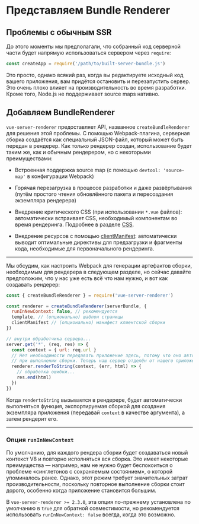 # Представляем Bundle Renderer

## Проблемы с обычным SSR

До этого моменты мы предполагали, что собранный код серверной части будет напрямую использоваться сервером через `require`:

``` js
const createApp = require('/path/to/built-server-bundle.js')
```

Это просто, однако всякий раз, когда вы редактируете исходный код вашего приложения, вам придётся остановить и перезапустить сервер. Это очень плохо влияет на производительность во время разработки. Кроме того, Node.js не поддерживает source maps нативно.

## Добавляем BundleRenderer

`vue-server-renderer` предоставляет API, названное `createBundleRenderer` для решения этой проблемы. С помощью Webpack-плагина, серверная сборка создаётся как специальный JSON-файл, который может быть передан в рендерер. Как только рендерер создан, использование будет таким же, как и обычным рендерером, но с некоторыми преимуществами:

- Встроенная поддержка source map (с помощью `devtool: 'source-map'` в конфигурации Webpack)

- Горячая перезагрузка в процессе разработки и даже развёртывания (путём простого чтения обновлённого пакета и пересоздания экземпляра рендерера)

- Внедрение критического CSS (при использовании `*.vue` файлов): автоматически встраивает CSS, необходимый компонентам во время рендеринга. Подробнее в разделе [CSS](./css.md).

- Внедрение ресурсов с помощью [clientManifest](./api.md#clientmanifest): автоматически выводит оптимальные директивы для предзагрузки и фрагменты кода, необходимые для первоначального рендеринга.

---

Мы обсудим, как настроить Webpack для генерации артефактов сборки, необходимым для рендерера в следующем разделе, но сейчас давайте предположим, что у нас уже есть всё что нам нужно, и вот как создавать рендерер:

``` js
const { createBundleRenderer } = require('vue-server-renderer')

const renderer = createBundleRenderer(serverBundle, {
  runInNewContext: false, // рекомендуется
  template, // (опционально) шаблон страницы
  clientManifest // (опционально) манифест клиентской сборки
})

// внутри обработчика сервера...
server.get('*', (req, res) => {
  const context = { url: req.url }
  // Нет необходимости передавать приложение здесь, потому что оно автоматически создаётся
  // при выполнении сборки. Теперь наш сервер отделён от нашего приложения Vue!
  renderer.renderToString(context, (err, html) => {
    // обработка ошибки...
    res.end(html)
  })
})
```

Когда `rendertoString` вызывается в рендерере, будет автоматически выполняться функция, экспортируемая сборкой для создания экземпляра приложения (передавай `context` в качестве аргумента), а затем рендерит его.

---

### Опция `runInNewContext`

По умолчанию, для каждого рендера сборки будет создаваться новый контекст V8 и повторно исполняться вся сборка. Это имеет некоторые преимущества — например, нам не нужно будет беспокоиться о проблеме «синглетонов с сохраняемым состоянием», о которой упоминалось ранее. Однако, этот режим требует значительных затрат производительности, поскольку повторное выполнение сборки стоит дорого, особенно когда приложение становится большим.

В `vue-server-renderer >= 2.3.0`, эта опция по-прежнему установлена по умолчанию в `true` для обратной совместимости, но рекомендуется использовать `runInNewContext: false` всегда, когда это возможно.
